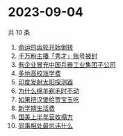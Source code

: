 # 2023-09-04

共 10 条

<!-- BEGIN -->
<!-- 最后更新时间 Mon Sep 04 2023 06:07:27 GMT+0800 (China Standard Time) -->

1. [命运的齿轮开始倒转](https://www.zhihu.com/search?q=命运的齿轮开始倒转)
1. [千万粉主播「秀才」账号被封](https://www.zhihu.com/search?q=千万粉主播「秀才」账号被封)
1. [有企业冒充中国兵器工业集团子公司](https://www.zhihu.com/search?q=有企业冒充中国兵器工业集团子公司)
1. [多地高校涨学费](https://www.zhihu.com/search?q=多地高校涨学费)
1. [印度发射太阳探测器](https://www.zhihu.com/search?q=印度发射太阳探测器)
1. [为什么绵羊剃毛时不动](https://www.zhihu.com/search?q=为什么绵羊剃毛时不动)
1. [如果把汉堡给贾宝玉吃](https://www.zhihu.com/search?q=如果把汉堡给贾宝玉吃)
1. [新学期生活费](https://www.zhihu.com/search?q=新学期生活费)
1. [国美上半年营收塌方](https://www.zhihu.com/search?q=国美上半年营收塌方)
1. [同事相处最忌讳什么](https://www.zhihu.com/search?q=同事相处最忌讳什么)

<!-- END -->
